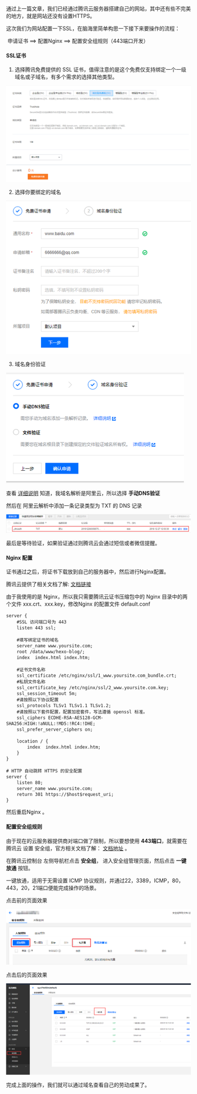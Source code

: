 通过上一篇文章，我们已经通过腾讯云服务器搭建自己的网站，其中还有些不完美的地方，就是网站还没有设置HTTPS。



这次我们为网站配置一下SSL，在脑海里简单构思一下接下来要操作的流程：

​		申请证书  ==>  配置Nginx ==> 配置安全组规则（443端口开发）



#### SSL证书

1. 选择腾讯免费提供的 SSL 证书，值得注意的是这个免费仅支持绑定一个一级域名或子域名，有多个需求的选择其他类型。



![](../../assets/Linux/practice/ssl/ssl01.png)



2. 选择你要绑定的域名

![](../../assets/Linux/practice/ssl/ssl02.png)

3. 域名身份验证

![](../../assets/Linux/practice/ssl/ssl03.png)

查看 [详细说明](https://cloud.tencent.com/document/product/400/4142#2.E3.80.81.E6.89.8B.E5.8A.A8dns.E9.AA.8C.E8.AF.81) 知道，我域名解析是阿里云，所以选择 **手动DNS验证**

然后在 阿里云解析中添加一条记录类型为 TXT 的 DNS 记录

![](../../assets/Linux/practice/ssl/ssl04.png)



最后是等待验证，如果验证通过则腾讯云会通过短信或者微信提醒。



#### Nginx 配置

证书通过之后，将证书下载放到自己的服务器中，然后进行Nginx配置。

腾讯云提供了相关文档了解: [文档链接](https://cloud.tencent.com/document/product/400/35244)

由于我使用的是 Nginx，所以我只需要腾讯云证书压缩包中的 Nginx 目录中的两个文件 xxx.crt、xxx.key，修改Nginx 的配置文件 default.conf

```
server {
    #SSL 访问端口号为 443
    listen 443 ssl;

    #填写绑定证书的域名
    server_name www.yoursite.com;
    root /data/www/hexo-blog/;
    index  index.html index.htm;

    #证书文件名称
    ssl_certificate /etc/nginx/ssl/1_www.yoursite.com_bundle.crt;
    #私钥文件名称
    ssl_certificate_key /etc/nginx/ssl/2_www.yoursite.com.key;
    ssl_session_timeout 5m;
    #请按照以下协议配置
    ssl_protocols TLSv1 TLSv1.1 TLSv1.2;
    #请按照以下套件配置，配置加密套件，写法遵循 openssl 标准。
    ssl_ciphers ECDHE-RSA-AES128-GCM-SHA256:HIGH:!aNULL:!MD5:!RC4:!DHE;
    ssl_prefer_server_ciphers on;

    location / {
        index  index.html index.htm;
    }
}

# HTTP 自动跳转 HTTPS 的安全配置
server {
    listen 80;
    server_name www.yoursite.com;
    return 301 https://$host$request_uri;
}

```



然后重启Nginx 。



#### 配置安全组规则

由于现在的云服务器提供商对端口做了限制，所以要想使用 **443端口**，就需要在腾讯云 设置 安全组，官方相关文档了解： [文档地址](https://cloud.tencent.com/document/product/213/39740) 。

在腾讯云控制台 左侧导航栏点击 **安全组**， 进入安全组管理页面，然后点击 **一键放通** 按钮。

一键放通，适用于无需设置 ICMP 协议规则，并通过22，3389，ICMP，80，443，20，21端口便能完成操作的场景。

点击前的页面效果

![](../../assets/Linux/practice/ssl/ssl05.png)



点击后的页面效果

![](../../assets/Linux/practice/ssl/ssl06.png)



完成上面的操作，我们就可以通过域名查看自己的劳动成果了。